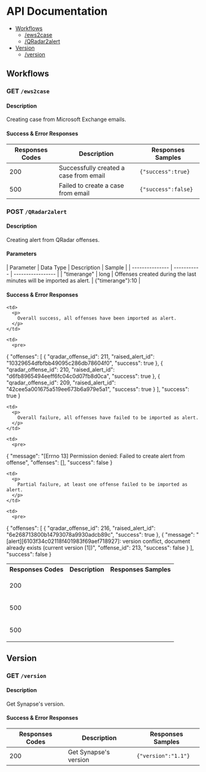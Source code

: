 # API Documentation

+ [Workflows](#workflows)
    + [/ews2case](#get-ews2case)
    + [/QRadar2alert](#post-qradar2alert)
+ [Version](#version)
    + [/version](#get-version)

## Workflows

### GET ```/ews2case```

#### Description

Creating case from Microsoft Exchange emails.

#### Success & Error Responses

| Responses Codes | Description | Responses Samples |
| --------------- | ----------- | ----------------- |
| 200             | Successfully created a case from email | ```{"success":true}``` |
| 500             | Failed to create a case from email     | ```{"success":false}``` |

### POST ```/QRadar2alert```

#### Description

Creating alert from QRadar offenses.

#### Parameters


| Parameter | Data Type | Description | Sample |
| --------------- | ----------- | ----------------- |
| "timerange"     | long | Offenses created during the last <timerange> minutes will be imported as alert. | {"timerange"}:10 |

#### Success & Error Responses


<table>
  <tr>
    <th>
      Responses Codes
    </th>
    <th>
      Description
    </th>
    <th>
      Responses Samples
    </th>
  </tr>
  
  <tr>
    <td>
      <p>
        200
      </p>
    </td>
    
    <td>
      <p>
        Overall success, all offenses have been imported as alert.
      </p>
    </td>
    
    <td>
      <pre>
{
    "offenses": [
        {
            "qradar_offense_id": 211,
            "raised_alert_id": "10329654dfbfbb49095c286db78604f0",
            "success": true
        },
        {
            "qradar_offense_id": 210,
            "raised_alert_id": "d6fb8965494eeff6fc04c0d07fb8d0ca",
            "success": true
        },
        {
            "qradar_offense_id": 209,
            "raised_alert_id": "42cee5a001675a519ee673b6a979e5a1",
            "success": true
        }
    ],
    "success": true
}
      </pre>
    </td>
  </tr>

  <tr>
    <td>
      <p>
        500
      </p>
    </td>
    
    <td>
      <p>
        Overall failure, all offenses have failed to be imported as alert.
      </p>
    </td>
    
    <td>
      <pre>
{
    "message": "[Errno 13] Permission denied: Failed to create alert from offense",
    "offenses": [],
    "success": false
}
      </pre>
    </td>
  </tr>

  <tr>
    <td>
      <p>
        500
      </p>
    </td>
    
    <td>
      <p>
        Partial failure, at least one offense failed to be imported as alert.
      </p>
    </td>
    
    <td>
      <pre>
{
    "offenses": [
        {
            "qradar_offense_id": 216,
            "raised_alert_id": "6e268713800b14793078a9930adcb89c",
            "success": true
        },
        {
            "message": "[alert][6103f34c02118f401983f69aef718927]: version conflict, document already exists (current version [1])",
            "offense_id": 213,
            "success": false
        }
    ],
    "success": false
}
      </pre>
    </td>
  </tr>
</table>

## Version

### GET ```/version```

#### Description

Get Synapse's version.


#### Success & Error Responses

| Responses Codes | Description | Responses Samples |
| --------------- | ----------- | ----------------- |
| 200             | Get Synapse's version | ```{"version":"1.1"}``` |

